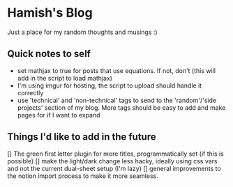 # Hamish's Blog

Just a place for my random thoughts and musings :)

## Quick notes to self

- set mathjax to true for posts that use equations. If not, don't (this will add in the script to load mathjax)
- I'm using imgur for hosting, the script to upload should handle it correctly
- use 'technical' and 'non-technical' tags to send to the 'random'/'side projects' section of my blog. More tags should be easy to add and make pages for if I want to expand

## Things I'd like to add in the future

[] The green first letter plugin for more titles, programmatically set (if this is possible)
[] make the light/dark change less hacky, ideally using css vars and not the current dual-sheet setup (I'm lazy)
[] general improvements to the notion import process to make it more seamless.